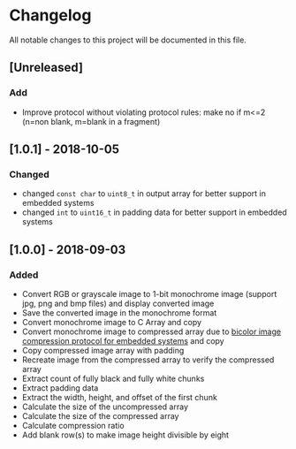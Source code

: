 # Changelog
All notable changes to this project will be documented in this file.
## [Unreleased]
### Add
- Improve protocol without violating protocol rules: make no if m<=2 (n=non blank, m=blank in a fragment)

## [1.0.1] - 2018-10-05
### Changed
- changed `const char` to `uint8_t` in output array for better support in embedded systems
- changed `int` to `uint16_t` in padding data for better support in embedded systems

## [1.0.0] - 2018-09-03
### Added
- Convert RGB or grayscale image to 1-bit monochrome image (support jpg, png and bmp files) and display converted image
- Save the converted image in the monochrome format
- Convert monochrome image to C Array and copy
- Convert monochrome image to compressed array due to [bicolor image compression protocol for embedded systems](https://github.com/BSeyfi/bicolor-image-compression-protocol-for-embedded-systems) and copy
- Copy compressed image array with padding
- Recreate image from the compressed array to verify the compressed array
- Extract count of fully black and fully white chunks
- Extract padding data
- Extract the width, height, and offset of the first chunk
- Calculate the size of the uncompressed array
- Calculate the size of the compressed array
- Calculate compression ratio
- Add blank row(s) to make image height divisible by eight
